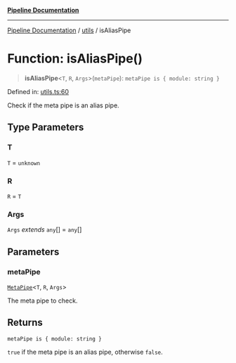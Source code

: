 [**Pipeline Documentation**](../../README.md)

***

[Pipeline Documentation](../../README.md) / [utils](../README.md) / isAliasPipe

# Function: isAliasPipe()

> **isAliasPipe**\<`T`, `R`, `Args`\>(`metaPipe`): `metaPipe is { module: string }`

Defined in: [utils.ts:60](https://github.com/stonemjs/pipeline/blob/c1939f54bb171590323c05e0cd983f2249e30e00/src/utils.ts#L60)

Check if the meta pipe is an alias pipe.

## Type Parameters

### T

`T` = `unknown`

### R

`R` = `T`

### Args

`Args` *extends* `any`[] = `any`[]

## Parameters

### metaPipe

[`MetaPipe`](../../declarations/interfaces/MetaPipe.md)\<`T`, `R`, `Args`\>

The meta pipe to check.

## Returns

`metaPipe is { module: string }`

`true` if the meta pipe is an alias pipe, otherwise `false`.
